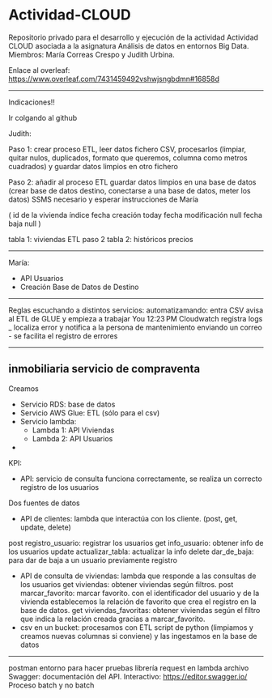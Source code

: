 # Actividad-CLOUD
Repositorio privado para el desarrollo y ejecución de la actividad Actividad CLOUD asociada a la asignatura Análisis de datos en entornos Big Data. Miembros: María Correas Crespo y Judith Urbina.

Enlace al overleaf:
https://www.overleaf.com/7431459492vshwjsngbdmn#16858d

---
Indicaciones!!

Ir colgando al github 

Judith:

Paso 1: crear proceso ETL, leer datos fichero CSV, procesarlos (limpiar, quitar nulos, duplicados, formato que queremos, columna como metros cuadrados) y guardar datos limpios en otro fichero

Paso 2: añadir al proceso ETL guardar datos limpios en una base de datos (crear base de datos destino, conectarse a una base de datos, meter los datos)
SSMS necesario y esperar instrucciones de María

(
id de la vivienda índice
fecha creación today
fecha modificación null
fecha baja null
)

tabla 1: viviendas
ETL paso 2
tabla 2: históricos precios

----------------------
María:

- API Usuarios
- Creación Base de Datos de Destino

------------------------------------------

Reglas escuchando a distintos servicios: automatizamando: entra CSV avisa al ETL de GLUE y empieza a trabajar
You
12:23 PM
Cloudwatch registra logs _  localiza error y notifica a la persona de mantenimiento enviando un correo - se facilita el registro de errores

----------------------------------
inmobiliaria servicio de compraventa 
-----------------------------------
Creamos
- Servicio RDS: base de datos
- Servicio AWS Glue: ETL (sólo para el csv)
- Servicio lambda:
    - Lambda 1: API Viviendas
    - Lambda 2: API Usuarios
- 
  
KPI:
-  API: servicio de consulta funciona correctamente, se realiza un correcto registro de los usuarios
  
Dos fuentes de datos
- API de clientes: lambda que interactúa con los cliente.
(post, get, update, delete)

post registro_usuario: registrar los usuarios
get info_usuario: obtener info de los usuarios
update actualizar_tabla: actualizar la info
delete dar_de_baja: para dar de baja a un usuario previamente registro
- API de consulta de viviendas: lambda que responde a las consultas de los usuarios
get viviendas: obtener viviendas según filtros.
post marcar_favorito: marcar favorito. con el identificador del usuario y de la vivienda establecemos la relación de favorito que crea el registro en la base de datos.
get viviendas_favoritas: obtener viviendas según el filtro que indica la relación creada gracias a marcar_favorito.
- csv en un bucket: procesamos con ETL script de python (limpiamos y creamos nuevas columnas si conviene) y las ingestamos en la base de datos

-----

postman entorno para hacer pruebas
librería request en lambda
archivo Swagger: documentación del API. 
  Interactivo: https://editor.swagger.io/ 
Proceso batch y no batch

